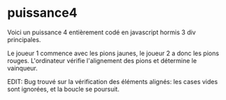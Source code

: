 # puissance4

Voici un puissance 4 entièrement codé en javascript hormis 3 div principales.

Le joueur 1 commence avec les pions jaunes, le joueur 2 a donc les pions rouges.
L'ordinateur vérifie l'alignement des pions et détermine le vainqueur.

EDIT: Bug trouvé sur la vérification des éléments alignés: les cases vides sont ignorées, et la boucle se poursuit.
